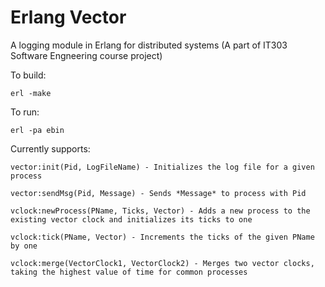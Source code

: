 # Erlang Vector

A logging module in Erlang for distributed systems (A part of IT303 Software Engneering course project)

To build:

```
erl -make
```

To run:

```
erl -pa ebin
```

Currently supports:
```
vector:init(Pid, LogFileName) - Initializes the log file for a given process

vector:sendMsg(Pid, Message) - Sends *Message* to process with Pid

vclock:newProcess(PName, Ticks, Vector) - Adds a new process to the existing vector clock and initializes its ticks to one

vclock:tick(PName, Vector) - Increments the ticks of the given PName by one

vclock:merge(VectorClock1, VectorClock2) - Merges two vector clocks, taking the highest value of time for common processes

